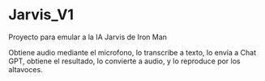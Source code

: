 # Jarvis_V1

Proyecto para emular a la IA Jarvis de Iron Man


Obtiene audio mediante el microfono, lo transcribe a texto, lo envía a Chat GPT, obtiene el resultado, lo convierte a audio, y lo reproduce por los altavoces.

